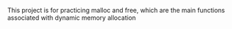 This project is for practicing malloc and free, which are the main functions associated with dynamic memory allocation
